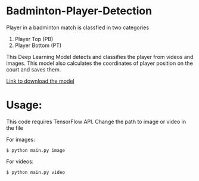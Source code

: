 # Badminton-Player-Detection

Player in a badminton match is classfied in two categories 
1) Player Top (PB)
2) Player Bottom (PT)

This Deep Learning Model detects and classifies the player from videos and images.
This model also calculates the coordinates of player position on the court and saves them.

[Link to download the model](https://drive.google.com/open?id=1ZAm7rGdTvJoxTMzVRAKvGfNrzW3Y28yH)

# Usage:
This code requires TensorFlow API.
Change the path to image or video in the file

For images:

```$ python main.py image```

For videos:

```$ python main.py video```
